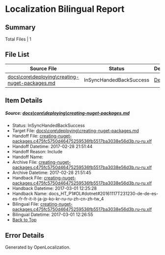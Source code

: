 # <a name='report-top'></a> Localization Bilingual Report

## Summary
 Total Files | 1

## File List
 Source File | Status | Details 
 ----------- | ------ | ------- 
 [docs\core\deploying\creating-nuget-packages.md](https://github.com/dotnet/docs/blob/90fe68f7f3c4b46502b5d3770b1a2d57c6af748a/docs/core/deploying/creating-nuget-packages.md) | InSyncHandedBackSuccess | [Details](#657981a05e831ffb849d0cd5b3ea25c079cb4fc132)

## Item Details
##### <a name='657981a05e831ffb849d0cd5b3ea25c079cb4fc132'></a> Source: [docs\core\deploying\creating-nuget-packages.md](https://github.com/dotnet/docs/blob/90fe68f7f3c4b46502b5d3770b1a2d57c6af748a/docs/core/deploying/creating-nuget-packages.md)
* Status: InSyncHandedBackSuccess
* Target File: [docs\core\deploying\creating-nuget-packages.md](https://github.com/dotnet/docs.ru-ru/blob/ba174b6518e06e0cf633d7f9b500f2a4c6644aa5/docs/core/deploying/creating-nuget-packages.md)
* Handoff File: [creating-nuget-packages.c475fc5750d46475259536fb5517ba3038e56d3b.ru-ru.xlf](https://github.com/dotnet/docs.handoff/blob/43da8be5ed4c2f1815ccfa1d89f9213ec9bbd2df/ol-handoff/dotnet/docs.ru-ru/master/dotnet-core/creating-nuget-packages.c475fc5750d46475259536fb5517ba3038e56d3b.ru-ru.xlf)
* Handoff Datetime: 2017-02-28 21:51:44
* Handoff Reason: Include
* Handoff Name: 
* Archive File: [creating-nuget-packages.c475fc5750d46475259536fb5517ba3038e56d3b.ru-ru.xlf](https://github.com/dotnet/docs.handoff/blob/1744e24b22776cd42f3fd638a74e7e2226b7c7e8/ol-archive/dotnet/docs.ru-ru/master/dotnet-core/creating-nuget-packages.c475fc5750d46475259536fb5517ba3038e56d3b.ru-ru.xlf)
* Archive Datetime: 2017-02-28 21:51:45
* Handback File: [creating-nuget-packages.c475fc5750d46475259536fb5517ba3038e56d3b.ru-ru.xlf](https://github.com/dotnet/docs.handback/blob/c77c05e2f7b4c9c9a480de647ea3dacd0e861871/ol-handback/dotnet/docs.ru-ru/master/ht-p1/creating-nuget-packages.c475fc5750d46475259536fb5517ba3038e56d3b.ru-ru.xlf)
* Handback Datetime: 2017-03-01 12:25:28
* Handback Name: docs_HT_P1#OL#dotnet#20161117T231230-de-de-es-es-fr-fr-it-it-ja-jp-ko-kr-ru-ru-zh-cn-zh-tw_4
* Bilingual File: [creating-nuget-packages.c475fc5750d46475259536fb5517ba3038e56d3b.ru-ru.xlf](https://github.com/dotnet/docs.handback/blob/c77c05e2f7b4c9c9a480de647ea3dacd0e861871/ol-handback/dotnet/docs.ru-ru/master/ht-p1/creating-nuget-packages.c475fc5750d46475259536fb5517ba3038e56d3b.ru-ru.xlf)
* Bilingual Datetime: 2017-03-01 12:26:55
* [Back to Top](#report-top)


## Error Details

Generated by OpenLocalization.
